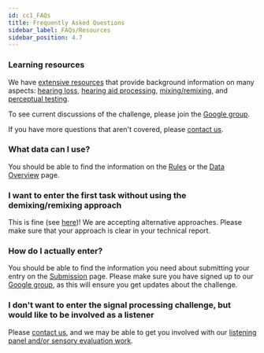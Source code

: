 ```yaml
---
id: cc1_FAQs
title: Frequently Asked Questions
sidebar_label: FAQs/Resources
sidebar_position: 4.7
---
```


### Learning resources

We have [extensive resources](../../learning_resources/learning_intro) that provide background information on many aspects: [hearing loss](../../category/hearing-impairment), [hearing aid processing](../../category/hearing-aid-processing), [mixing/remixing](../../category/audio-mixing), and [perceptual testing](../../category/perceptual-testing).

To see current discussions of the challenge, please join the [Google group](https://groups.google.com/g/cadenza-challenge).

If you have more questions that aren't covered, please [contact us](http://cadenzachallenge.org/contact).


### What data can I use?
You should be able to find the information on the [Rules](/docs/cadenza1/Take%20part/cc1_rules.md) or the [Data Overview](/docs/cadenza1/Data/cc1_data_overview.md) page.

### I want to enter the first task without using the demixing/remixing approach
This is fine (see [here](/docs/cadenza1/cc1_intro.md))! We are accepting alternative approaches. Please make sure that your approach is clear in your technical report.

### How do I actually enter?
You should be able to find the information you need about submitting your entry on the [Submission](/docs/cadenza1/Take%20part/cc1_submission.mdx) page. Please make sure you have signed up to our [Google group](https://groups.google.com/g/cadenza-challenge), as this will ensure you get updates about the challenge.

### I don't want to enter the signal processing challenge, but would like to be involved as a listener
Please [contact us](http://cadenzachallenge.org/contact), and we may be able to get you involved with our [listening panel and/or sensory evaluation work](/docs/learning_resources/Perceptual_testing/edu_PT_sensory_evaluation.md).




